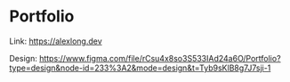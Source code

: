 # Portfolio

Link: https://alexlong.dev 

Design: https://www.figma.com/file/rCsu4x8so3S533IAd24a6O/Portfolio?type=design&node-id=233%3A2&mode=design&t=Tyb9sKlB8g7J7sji-1

